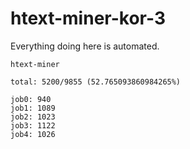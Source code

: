 # htext-miner-kor-3

Everything doing here is automated.

```
htext-miner

total: 5200/9855 (52.765093860984265%)

job0: 940
job1: 1089
job2: 1023
job3: 1122
job4: 1026
```